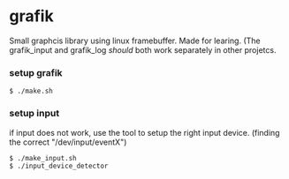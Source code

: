 # grafik
Small graphcis library using linux framebuffer. Made for learing. (The grafik_input and grafik_log *should* both work separately in other projetcs. 

### setup grafik
```console
$ ./make.sh
```

### setup input
if input does not work, use the tool to setup the right input device. (finding the correct "/dev/input/eventX")
```console
$ ./make_input.sh
$ ./input_device_detector
```
